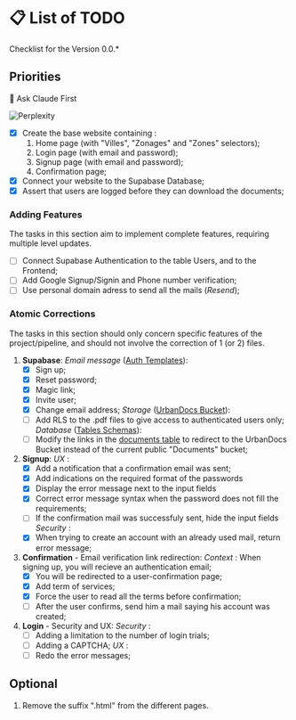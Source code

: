 # 📋 List of TODO

Checklist for the Version 0.0.*

## Priorities

🤖 Ask Claude First

![Perplexity](https://img.shields.io/badge/perplexity-000000?style=for-the-badge&logo=perplexity&logoColor=088F8F)

* [x] Create the base website containing :
  1. Home page (with "Villes", "Zonages" and "Zones" selectors);
  2. Login page (with email and password);
  3. Signup page (with email and password);
  4. Confirmation page;
* [x] Connect your website to the Supabase Database;
* [x] Assert that users are logged before they can download the documents;

### Adding Features

The tasks in this section aim to implement complete features, requiring multiple level updates.

* [ ] Connect Supabase Authentication to the table Users, and to the Frontend;
* [ ] Add Google Signup/Signin and Phone number verification;
* [ ] Use personal domain adress to send all the mails (*Resend*);

### Atomic Corrections

The tasks in this section should only concern specific features of the project/pipeline, and should not involve the correction of 1 (or 2) files.

1. **Supabase**:
   *Email message* ([Auth Templates](https://supabase.com/dashboard/project/ofeyssipibktmbfebibo/auth/templates)):
   * [x] Sign up;
   * [x] Reset password;
   * [x] Magic link;
   * [x] Invite user;
   * [x] Change email address;
   *Storage* ([UrbanDocs Bucket](https://supabase.com/dashboard/project/ofeyssipibktmbfebibo/storage/buckets/urbandocs)):
   * [ ] Add RLS to the .pdf files to give access to authenticated users only;
   *Database* ([Tables Schemas](https://supabase.com/dashboard/project/ofeyssipibktmbfebibo/database/schemas)):
   * [ ] Modify the links in the [documents table](https://supabase.com/dashboard/project/ofeyssipibktmbfebibo/editor/39678) to redirect to the UrbanDocs Bucket instead of the current public "Documents" bucket;
2. **Signup**:
   *UX* :
   * [x] Add a notification that a confirmation email was sent;
   * [x] Add indications on the required format of the passwords
   * [x] Display the error message next to the input fields
   * [x] Correct error message syntax when the password does not fill the requirements;
   * [ ] If the confirmation mail was successfuly sent, hide the input fields
   *Security* :
   * [x] When trying to create an account with an already used mail, return error message;
3. **Confirmation** - Email verification link redirection:
   *Context* : When signing up, you will recieve an authentication email;
   * [x] You will be redirected to a user-confirmation page;
   * [x] Add term of services;
   * [x] Force the user to read all the terms before confirmation;
   * [ ] After the user confirms, send him a mail saying his account was created;
4. **Login** - Security and UX:
   *Security* :
   * [ ] Adding a limitation to the number of login trials;
   * [ ] Adding a CAPTCHA;
   *UX* :
   * [ ] Redo the error messages;

## Optional

1. Remove the suffix ".html" from the different pages.
